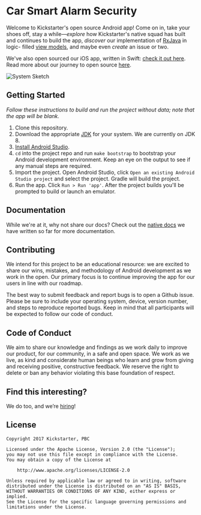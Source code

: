 # Car Smart Alarm Security

Welcome to Kickstarter's open source Android app! Come on in, take your shoes
off, stay a while—_explore_ how Kickstarter's native squad has built and
continues to build the app, _discover_ our implementation of [RxJava](https://github.com/ReactiveX/RxJava) in logic-
filled [view models](https://github.com/kickstarter/android-oss/tree/master/app/src/main/java/com/kickstarter/viewmodels),
and maybe even _create_ an issue or two.

We've also open sourced our iOS app, written in Swift:
[check it out here](https://github.com/kickstarter/ios-oss). Read more about our journey to open source [here](https://kickstarter.engineering/open-sourcing-our-android-and-ios-apps-6891be909fcd#.o1fe86s6w).

![System Sketch](.images/sketch.png)

## Getting Started

_Follow these instructions to build and run the project without data; note that
the app will be blank._

1. Clone this repository.
2. Download the appropriate [JDK](http://www.oracle.com/technetwork/java/javase/downloads/jdk8-downloads-2133151.html)
for your system. We are currently on JDK 8.
3. [Install Android Studio](https://developer.android.com/sdk/index.html).
4. `cd` into the project repo and run `make bootstrap` to bootstrap your Android
   development environment. Keep an eye on the output to see if any manual steps
   are required.
5. Import the project. Open Android Studio, click `Open an existing Android
   Studio project` and select the project. Gradle will build the project.
6. Run the app. Click `Run > Run 'app'`. After the project builds you'll be
   prompted to build or launch an emulator.

## Documentation

While we're at it, why not share our docs? Check out the
[native docs](https://github.com/kickstarter/native-docs) we have written so far
for more documentation.

## Contributing

We intend for this project to be an educational resource: we are excited to
share our wins, mistakes, and methodology of Android development as we work
in the open. Our primary focus is to continue improving the app for our users in
line with our roadmap.

The best way to submit feedback and report bugs is to open a Github issue.
Please be sure to include your operating system, device, version number, and
steps to reproduce reported bugs. Keep in mind that all participants will be
expected to follow our code of conduct.

## Code of Conduct

We aim to share our knowledge and findings as we work daily to improve our
product, for our community, in a safe and open space. We work as we live, as
kind and considerate human beings who learn and grow from giving and receiving
positive, constructive feedback. We reserve the right to delete or ban any
behavior violating this base foundation of respect.

## Find this interesting?

We do too, and we’re [hiring](https://www.kickstarter.com/jobs?ref=gh_android_oss)!

## License

```
Copyright 2017 Kickstarter, PBC

Licensed under the Apache License, Version 2.0 (the "License");
you may not use this file except in compliance with the License.
You may obtain a copy of the License at

    http://www.apache.org/licenses/LICENSE-2.0

Unless required by applicable law or agreed to in writing, software
distributed under the License is distributed on an "AS IS" BASIS,
WITHOUT WARRANTIES OR CONDITIONS OF ANY KIND, either express or implied.
See the License for the specific language governing permissions and
limitations under the License.
```
